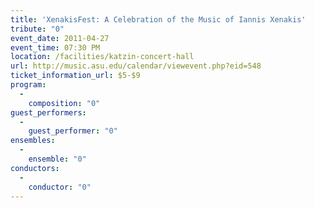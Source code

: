 ```yaml
---
title: 'XenakisFest: A Celebration of the Music of Iannis Xenakis'
tribute: "0"
event_date: 2011-04-27
event_time: 07:30 PM
location: /facilities/katzin-concert-hall
url: http://music.asu.edu/calendar/viewevent.php?eid=548
ticket_information_url: $5-$9
program: 
  -
    composition: "0"
guest_performers: 
  -
    guest_performer: "0"
ensembles: 
  -
    ensemble: "0"
conductors: 
  -
    conductor: "0"
---
```

